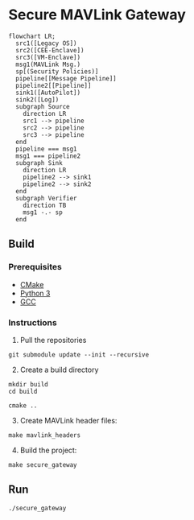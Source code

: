 # Secure MAVLink Gateway

```mermaid
flowchart LR;
  src1([Legacy OS])
  src2([CEE-Enclave])
  src3([VM-Enclave])
  msg1(MAVLink Msg.)
  sp[(Security Policies)]
  pipeline[[Message Pipeline]]
  pipeline2[[Pipeline]]
  sink1([AutoPilot])
  sink2([Log])
  subgraph Source
    direction LR
    src1 --> pipeline
    src2 --> pipeline
    src3 --> pipeline
  end
  pipeline === msg1
  msg1 === pipeline2
  subgraph Sink
    direction LR
    pipeline2 --> sink1
    pipeline2 --> sink2
  end
  subgraph Verifier
    direction TB
    msg1 -.- sp
  end
```

## Build

### Prerequisites

* [CMake](https://cmake.org/)
* [Python 3](https://www.python.org/)
* [GCC](https://gcc.gnu.org/)

### Instructions

1. Pull the repositories
```shell
git submodule update --init --recursive
```

2. Create a build directory
```shell
mkdir build
cd build

cmake ..
```

3. Create MAVLink header files:
```shell
make mavlink_headers
```

4. Build the project:
```shell
make secure_gateway
```

## Run

```shell
./secure_gateway
```
